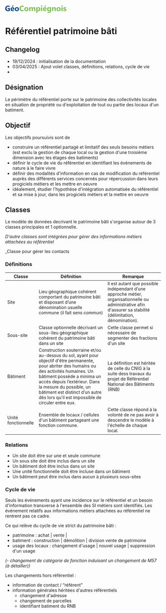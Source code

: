 ![picto](https://github.com/sigagglocompiegne/orga_gest_igeo/blob/master/doc/img/geocompiegnois_2020_reduit_v2.png)

# Référentiel patrimoine bâti

## Changelog
- 19/12/2024 : initialisation de la documentation
- 03/04/2025 : Ajout volet classes, définitions, relations, cycle de vie
- 
## Désignation
Le périmètre du référentiel porte sur le patrimoine des collectivités locales en situation de propriété ou d'exploitation de tout ou partie des locaux d'un batiment.

## Objectif
Les objectifs poursuivis sont de
- construire un référentiel partagé et limitatif des seuls besoins métiers (est exclu la gestion de chaque local ou la gestion d'une troisième dimension avec les étages des batiments)
- définir le cycle de vie du référentiel en identifiant les événements de nature à le faire vivre
- définir des modalités d'information en cas de modification du référentiel auprès des différents services concernés pour répercussion dans leurs progiciels métiers et les mettre en oeuvre
- idéalement, étudier l'hypothèse d'intégration automatisée du référentiel et sa mise à jour, dans les progiciels métiers et la mettre en oeuvre

## Classes
Le modèle de données decrivant le patrimoine bâti s'organise autour de 3 classes principales et 1 optionnelle.

_D'autre classes sont intégrées pour gérer des informations métiers attachées au référentiel_

_Classe pour gérer les contacts

### Définitions

Classe | Définition | Remarque
--------- | --------- |--------- 
Site | Lieu géographique cohérent comportant du patrimoine bâti et disposant d’une dénomination usuelle commune (il fait sens commun)  | Il est autant que possible indépendant d’une approche métier, organisationnelle ou administrative afin d'assurer sa stabilité (délimitation, dénomination). 
Sous-site | Classe optionnelle décrivant un sous-lieu géographique cohérent du patrimoine bâti dans un site | Cette classe permet si nécessaire de segmenter des fractions d'un site
Bâtiment | Construction souterraine et/ou au-dessus du sol, ayant pour objectif d'être permanente, pour abriter des humains ou des activités humaines. Un bâtiment possède a minima un accès depuis l’extérieur. Dans la mesure du possible, un bâtiment est distinct d’un autre dès lors qu’il est impossible de circuler entre eux. | La définition est héritée de celle du CNIG à la suite dess travaux du projet de Référentiel National des Bâtiments (RNB)
Unité fonctionnelle | Ensemble de locaux / cellules d'un bâtiment partageant une fonction commune. | Cette classe répond à la volonté de ne pas avoir à descendre le modèle à l'échelle de chaque local.

### Relations
- Un site doit être sur une et seule commune
- Un sous site doit être inclus dans un site
- Un bâtiment doit être inclus dans un site
- Une unité fonctionnelle doit être incluse dans un bâtiment
- Un bâtiment peut être inclus dans aucun à plusieurs sous-sites

### Cycle de vie
Seuls les événements ayant une incidence sur le référentiel et un besoin d'information transverse à l'ensemble des SI métiers sont identifiés.
Les événement relatifs aux informations métiers attachées au référentiel ne rentrent pas ce cadre.

Ce qui relève du cycle de vie strict du patrimoine bâti :
- patrimoine : achat | vente |
- batiment : construction | démolition | division vente de patrimoine
- usage des locaux : changement d'usage | nouvel usage | suppression d'un usage

_(- changement de catégorie de fonction induisant un changement de M57 (à détailler))_

Les changements hors référentiel :
- information de contact / “référent”
- information générales héritées d'autres référentiels
  - changement d'adresse
  - changement de parcelles
  - identifiant batiment du RNB 
